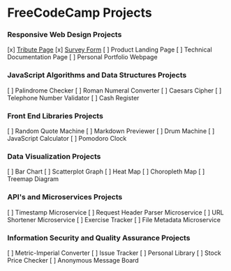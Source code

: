# FreeCodeCamp Projects

### Responsive Web Design Projects
[x] [Tribute Page](http://www.fcc_haile_selassie_tribute.surge.sh/) 
[x] [Survey Form](http://www.gettingtoknowyouformfcc.surge.sh/)
[ ] Product Landing Page
[ ] Technical Documentation Page
[ ] Personal Portfolio Webpage

### JavaScript Algorithms and Data Structures Projects
[ ] Palindrome Checker
[ ] Roman Numeral Converter
[ ] Caesars Cipher
[ ] Telephone Number Validator
[ ] Cash Register

### Front End Libraries Projects
[ ] Random Quote Machine
[ ] Markdown Previewer
[ ] Drum Machine
[ ] JavaScript Calculator
[ ] Pomodoro Clock

### Data Visualization Projects
[ ] Bar Chart
[ ] Scatterplot Graph
[ ] Heat Map
[ ] Choropleth Map
[ ] Treemap Diagram

### API's and Microservices Projects
[ ] Timestamp Microservice
[ ] Request Header Parser Microservice
[ ] URL Shortener Microservice
[ ] Exercise Tracker
[ ] File Metadata Microservice

### Information Security and Quality Assurance Projects
[ ] Metric-Imperial Converter
[ ] Issue Tracker
[ ] Personal Library
[ ] Stock Price Checker
[ ] Anonymous Message Board

